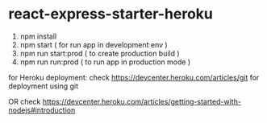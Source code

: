 # react-express-starter-heroku


1. npm install
2. npm start ( for run app in development env )
3. npm run start:prod ( to create production build )
4. npm run run:prod  ( to run app in production mode )


for Heroku deployment:
check https://devcenter.heroku.com/articles/git
for deployment using git 

OR 
check https://devcenter.heroku.com/articles/getting-started-with-nodejs#introduction
